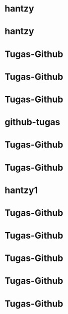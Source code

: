# hantzy
# hantzy
# Tugas-Github
# Tugas-Github
# Tugas-Github
# github-tugas
# Tugas-Github
# Tugas-Github
# hantzy1
# Tugas-Github
# Tugas-Github
# Tugas-Github
# Tugas-Github
# Tugas-Github
